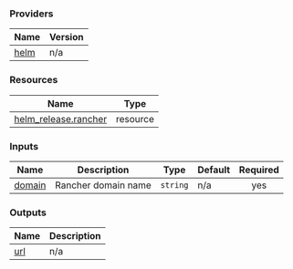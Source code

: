 <!-- BEGIN_TF_DOCS -->


### Providers

| Name | Version |
|------|---------|
| <a name="provider_helm"></a> [helm](#provider\_helm) | n/a |

### Resources

| Name | Type |
|------|------|
| [helm_release.rancher](https://registry.terraform.io/providers/hashicorp/helm/latest/docs/resources/release) | resource |

### Inputs

| Name | Description | Type | Default | Required |
|------|-------------|------|---------|:--------:|
| <a name="input_domain"></a> [domain](#input\_domain) | Rancher domain name | `string` | n/a | yes |

### Outputs

| Name | Description |
|------|-------------|
| <a name="output_url"></a> [url](#output\_url) | n/a |
<!-- END_TF_DOCS -->